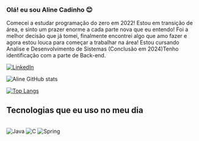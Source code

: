 ### Olá! eu sou Aline Cadinho 😊
Comecei a estudar programação do zero em 2022! Estou em transição de área, e sinto um prazer enorme a cada parte nova que eu entendo! Foi a melhor decisão que já tomei, finalmente encontrei algo que amo fazer e agora estou louca para começar a trabalhar na área! Estou cursando Analise e Desenvolvimento de Sistemas (Conclusão em 2024)Tenho identificação com a parte de Back-end.

[![LinkedIn](https://img.shields.io/badge/LinkedIn-0077B5?style=for-the-badge&logo=linkedin&logoColor=white)](https://www.linkedin.com/in/aline-developer/)

![Aline GitHub stats](https://github-readme-stats.vercel.app/api?username=alinecadinho&show_icons=true&theme=onedark)

[![Top Langs](https://github-readme-stats.vercel.app/api/top-langs/?username=alinecadinho&layout=compact)](https://github.com/anuraghazra/github-readme-stats)

## Tecnologias que eu uso no meu dia

<div style="display: inline_block"><br/>
  <img aling="center" alt="Java" src="https://img.shields.io/badge/Java-ED8B00?style=for-the-badge&logo=java&logoColor=white" />
  <img aling="center" alt="C" src="https://img.shields.io/badge/C-00599C?style=for-the-badge&logo=c&logoColor=white" />
  <img aling="center" alt="Spring" src="https://img.shields.io/badge/Spring-6DB33F?style=for-the-badge&logo=spring&logoColor=white" />
  </div><br/>
  



